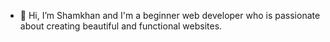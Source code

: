 - 👋 Hi, I’m Shamkhan and I'm a beginner web developer who is passionate about creating beautiful and functional websites.

